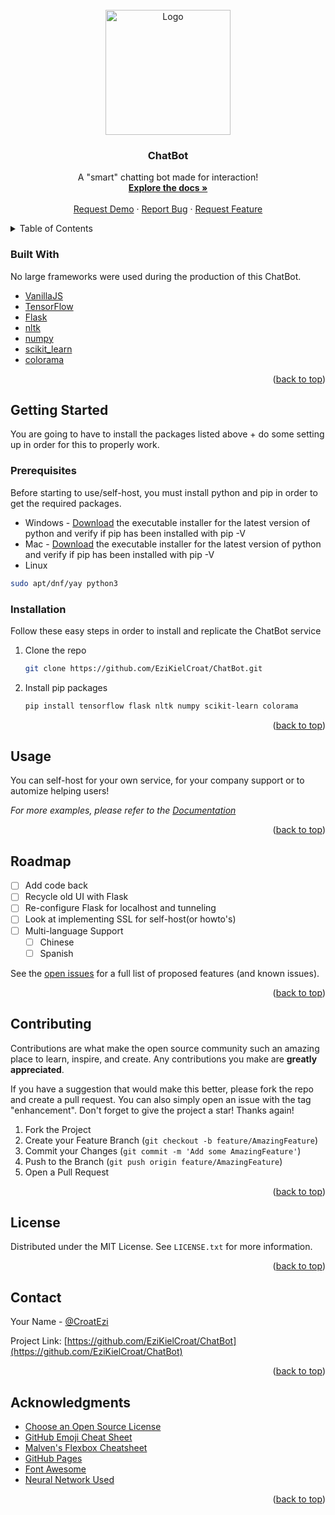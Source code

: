 <div id="top"></div>
<br />
<div align="center">
  <a href="https://github.com/EziKielCroat/ChatBot">
    <img src="https://user-images.githubusercontent.com/89482125/156889955-2d22c9dc-54cb-46a5-8b8a-76fc0cc1ba47.png" alt="Logo" style="height: 200px">
  </a>

  <h3 align="center">ChatBot</h3>

  <p align="center">
    A "smart" chatting bot made for interaction!
    <br />
    <a href="#about-the-project"><strong>Explore the docs »</strong></a>
    <br />
    <br />
    <a href="pravoslavci.kozow.com">Request Demo</a>
    ·
    <a href="https://github.com/EziKielCroat/ChatBot/issues">Report Bug</a>
    ·
    <a href="https://github.com/EziKielCroat/ChatBot/issues">Request Feature</a>
  </p>
</div>

<details>
  <summary>Table of Contents</summary>
  <ol>
      <ul>
        <li><a href="#built-with">Built With</a></li>
      </ul>
    <li>
      <a href="#getting-started">Getting Started</a>
      <ul>
        <li><a href="#prerequisites">Prerequisites</a></li>
        <li><a href="#installation">Installation</a></li>
      </ul>
    </li>
    <li><a href="#usage">Usage</a></li>
    <li><a href="#roadmap">Roadmap</a></li>
    <li><a href="#contributing">Contributing</a></li>
    <li><a href="#license">License</a></li>
    <li><a href="#contact">Contact</a></li>
    <li><a href="#acknowledgments">Acknowledgments</a></li>
  </ol>
</details>

### Built With

No large frameworks were used during the production of this ChatBot.

* [VanillaJS](http://vanilla-js.com/)
* [TensorFlow](https://www.tensorflow.org/)
* [Flask](https://flask.palletsprojects.com/en/2.0.x/)
* [nltk](https://angular.io/)
* [numpy](https://svelte.dev/)
* [scikit_learn](https://laravel.com)
* [colorama](https://laravel.com)

<p align="right">(<a href="#top">back to top</a>)</p>

## Getting Started

You are going to have to install the packages listed above + do some setting up in order for this to properly work.

### Prerequisites

Before starting to use/self-host, you must install python and pip in order to get the required packages.

 * Windows - 
  [Download](https://www.python.org/downloads/release/python-3910/) the executable installer for the latest version of python and verify if pip has been installed with pip -V
 * Mac - 
 [Download](https://www.python.org/downloads/release/python-3910/) the executable installer for the latest version of python and verify if pip has been installed with pip -V
  * Linux
   ```sh
   sudo apt/dnf/yay python3
   ```
### Installation

Follow these easy steps in order to install and replicate the ChatBot service

1. Clone the repo
   ```sh
   git clone https://github.com/EziKielCroat/ChatBot.git
   ```
2. Install pip packages
   ```sh
   pip install tensorflow flask nltk numpy scikit-learn colorama
   ```

<p align="right">(<a href="#top">back to top</a>)</p>

## Usage

You can self-host for your own service, for your company support or to automize helping users!
<!-- screenshots -->
_For more examples, please refer to the [Documentation](https://example.com)_

<p align="right">(<a href="#top">back to top</a>)</p>



## Roadmap

- [ ] Add code back
- [ ] Recycle old UI with Flask
- [ ] Re-configure Flask for localhost and tunneling
- [ ] Look at implementing SSL for self-host(or howto's)
- [ ] Multi-language Support
    - [ ] Chinese
    - [ ] Spanish

See the [open issues](https://github.com/EziKielCroat/ChatBot/issues) for a full list of proposed features (and known issues).

<p align="right">(<a href="#top">back to top</a>)</p>



<!-- CONTRIBUTING -->
## Contributing

Contributions are what make the open source community such an amazing place to learn, inspire, and create. Any contributions you make are **greatly appreciated**.

If you have a suggestion that would make this better, please fork the repo and create a pull request. You can also simply open an issue with the tag "enhancement".
Don't forget to give the project a star! Thanks again!

1. Fork the Project
2. Create your Feature Branch (`git checkout -b feature/AmazingFeature`)
3. Commit your Changes (`git commit -m 'Add some AmazingFeature'`)
4. Push to the Branch (`git push origin feature/AmazingFeature`)
5. Open a Pull Request

<p align="right">(<a href="#top">back to top</a>)</p>


## License

Distributed under the MIT License. See `LICENSE.txt` for more information.

<p align="right">(<a href="#top">back to top</a>)</p>



<!-- CONTACT -->
## Contact

Your Name - [@CroatEzi](https://twitter.com/CroatEzi)

Project Link: [https://github.com/EziKielCroat/ChatBot](https://github.com/EziKielCroat/ChatBot)

<p align="right">(<a href="#top">back to top</a>)</p>

## Acknowledgments

* [Choose an Open Source License](https://choosealicense.com)
* [GitHub Emoji Cheat Sheet](https://www.webpagefx.com/tools/emoji-cheat-sheet)
* [Malven's Flexbox Cheatsheet](https://flexbox.malven.co/)
* [GitHub Pages](https://pages.github.com)
* [Font Awesome](https://fontawesome.com)
* [Neural Network Used](https://towardsdatascience.com/how-to-build-your-own-chatbot-using-deep-learning-bb41f970e281)

<p align="right">(<a href="#top">back to top</a>)</p>
